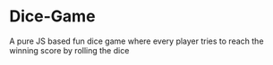 # Dice-Game
A pure JS based fun dice game where every player tries to reach the winning score by rolling the dice
